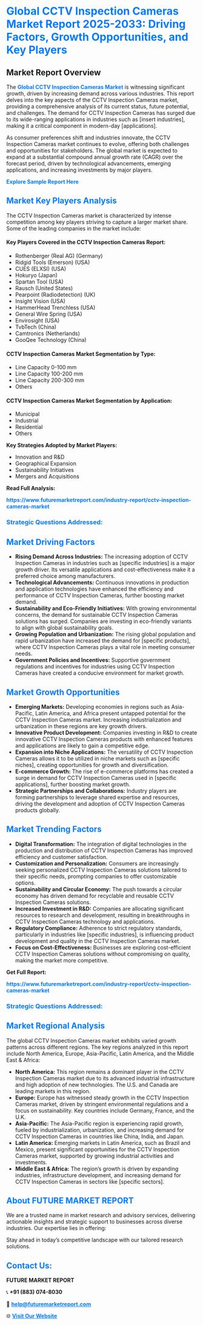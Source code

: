 <h1 style="color: #007BFF;">Global CCTV Inspection Cameras Market Report 2025-2033: Driving Factors, Growth Opportunities, and Key Players</h1>

<section id="overview">
<h2>Market Report Overview</h2>
<p>The <a href="https://www.futuremarketreport.com/industry-report/cctv-inspection-cameras-market" style="color: #007BFF; text-decoration: none;"><strong>Global CCTV Inspection Cameras Market</strong></a> is witnessing significant growth, driven by increasing demand across various industries. This report delves into the key aspects of the CCTV Inspection Cameras market, providing a comprehensive analysis of its current status, future potential, and challenges. The demand for CCTV Inspection Cameras has surged due to its wide-ranging applications in industries such as [insert industries], making it a critical component in modern-day [applications].</p>
<p>As consumer preferences shift and industries innovate, the CCTV Inspection Cameras market continues to evolve, offering both challenges and opportunities for stakeholders. The global market is expected to expand at a substantial compound annual growth rate (CAGR) over the forecast period, driven by technological advancements, emerging applications, and increasing investments by major players.</p>
</section>

<section id="overview">
<p><a href="https://www.futuremarketreport.com/request-sample/reportId=45943" style="color: #007BFF; text-decoration: none;"><strong>Explore Sample Report Here</strong></a></p>
</section>

<section id="key-players">
<h2 style="color: #007BFF;">Market Key Players Analysis</h2>
<p>The CCTV Inspection Cameras market is characterized by intense competition among key players striving to capture a larger market share. Some of the leading companies in the market include:</p>
<h4>Key Players Covered in the CCTV Inspection Cameras Report:</h4>
<ul><li>Rothenberger (Real AG) (Germany)</li><li>Ridgid Tools (Emerson) (USA)</li><li>CUES (ELXSI) (USA)</li><li>Hokuryo (Japan)</li><li>Spartan Tool (USA)</li><li>Rausch (United States)</li><li>Pearpoint (Radiodetection) (UK)</li><li>Insight Vision (USA)</li><li>HammerHead Trenchless (USA)</li><li>General Wire Spring (USA)</li><li>Envirosight (USA)</li><li>TvbTech (China)</li><li>Camtronics (Netherlands)</li><li>GooQee Technology (China)</li></ul>
<h4>CCTV Inspection Cameras Market Segmentation by Type:</h4>
<ul><li>Line Capacity 0-100 mm</li><li>Line Capacity 100-200 mm</li><li>Line Capacity 200-300 mm</li><li>Others</li></ul>

<h4>CCTV Inspection Cameras Market Segmentation by Application:</h4>
<ul><li>Municipal</li><li>Industrial</li><li>Residential</li><li>Others</li></ul>
<p><strong>Key Strategies Adopted by Market Players:</strong></p>
<ul>
<li>Innovation and R&D</li>
<li>Geographical Expansion</li>
<li>Sustainability Initiatives</li>
<li>Mergers and Acquisitions</li>
</ul>
</section>

<section>
<p><strong>Read Full Analysis: </strong></p><a href="https://www.futuremarketreport.com/industry-report/cctv-inspection-cameras-market" style="color: #007BFF; text-decoration: none;"><strong>https://www.futuremarketreport.com/industry-report/cctv-inspection-cameras-market</strong></a>
<h3 style="color: #007BFF;">Strategic Questions Addressed:</h3>
</section>

<section id="driving-factors">
<h2 style="color: #007BFF;">Market Driving Factors</h2>
<ul>
<li><strong>Rising Demand Across Industries:</strong> The increasing adoption of CCTV Inspection Cameras in industries such as [specific industries] is a major growth driver. Its versatile applications and cost-effectiveness make it a preferred choice among manufacturers.</li>
<li><strong>Technological Advancements:</strong> Continuous innovations in production and application technologies have enhanced the efficiency and performance of CCTV Inspection Cameras, further boosting market demand.</li>
<li><strong>Sustainability and Eco-Friendly Initiatives:</strong> With growing environmental concerns, the demand for sustainable CCTV Inspection Cameras solutions has surged. Companies are investing in eco-friendly variants to align with global sustainability goals.</li>
<li><strong>Growing Population and Urbanization:</strong> The rising global population and rapid urbanization have increased the demand for [specific products], where CCTV Inspection Cameras plays a vital role in meeting consumer needs.</li>
<li><strong>Government Policies and Incentives:</strong> Supportive government regulations and incentives for industries using CCTV Inspection Cameras have created a conducive environment for market growth.</li>
</ul>
</section>

<section id="growth-opportunities">
<h2 style="color: #007BFF;">Market Growth Opportunities</h2>
<ul>
<li><strong>Emerging Markets:</strong> Developing economies in regions such as Asia-Pacific, Latin America, and Africa present untapped potential for the CCTV Inspection Cameras market. Increasing industrialization and urbanization in these regions are key growth drivers.</li>
<li><strong>Innovative Product Development:</strong> Companies investing in R&D to create innovative CCTV Inspection Cameras products with enhanced features and applications are likely to gain a competitive edge.</li>
<li><strong>Expansion into Niche Applications:</strong> The versatility of CCTV Inspection Cameras allows it to be utilized in niche markets such as [specific niches], creating opportunities for growth and diversification.</li>
<li><strong>E-commerce Growth:</strong> The rise of e-commerce platforms has created a surge in demand for CCTV Inspection Cameras used in [specific applications], further boosting market growth.</li>
<li><strong>Strategic Partnerships and Collaborations:</strong> Industry players are forming partnerships to leverage shared expertise and resources, driving the development and adoption of CCTV Inspection Cameras products globally.</li>
</ul>
</section>

<section id="trending-factors">
<h2 style="color: #007BFF;">Market Trending Factors</h2>
<ul>
<li><strong>Digital Transformation:</strong> The integration of digital technologies in the production and distribution of CCTV Inspection Cameras has improved efficiency and customer satisfaction.</li>
<li><strong>Customization and Personalization:</strong> Consumers are increasingly seeking personalized CCTV Inspection Cameras solutions tailored to their specific needs, prompting companies to offer customizable options.</li>
<li><strong>Sustainability and Circular Economy:</strong> The push towards a circular economy has driven demand for recyclable and reusable CCTV Inspection Cameras solutions.</li>
<li><strong>Increased Investment in R&D:</strong> Companies are allocating significant resources to research and development, resulting in breakthroughs in CCTV Inspection Cameras technology and applications.</li>
<li><strong>Regulatory Compliance:</strong> Adherence to strict regulatory standards, particularly in industries like [specific industries], is influencing product development and quality in the CCTV Inspection Cameras market.</li>
<li><strong>Focus on Cost-Effectiveness:</strong> Businesses are exploring cost-efficient CCTV Inspection Cameras solutions without compromising on quality, making the market more competitive.</li>
</ul>
</section>

<section>
<p><strong>Get Full Report: </strong></p><a href="https://www.futuremarketreport.com/industry-report/cctv-inspection-cameras-market" style="color: #007BFF; text-decoration: none;"><strong>https://www.futuremarketreport.com/industry-report/cctv-inspection-cameras-market</strong></a>
<h3 style="color: #007BFF;">Strategic Questions Addressed:</h3>
</section>


<section id="regional-analysis">
<h2 style="color: #007BFF;">Market Regional Analysis</h2>
<p>The global CCTV Inspection Cameras market exhibits varied growth patterns across different regions. The key regions analyzed in this report include North America, Europe, Asia-Pacific, Latin America, and the Middle East & Africa:</p>
<ul>
<li><strong>North America:</strong> This region remains a dominant player in the CCTV Inspection Cameras market due to its advanced industrial infrastructure and high adoption of new technologies. The U.S. and Canada are leading markets in this region.</li>
<li><strong>Europe:</strong> Europe has witnessed steady growth in the CCTV Inspection Cameras market, driven by stringent environmental regulations and a focus on sustainability. Key countries include Germany, France, and the U.K.</li>
<li><strong>Asia-Pacific:</strong> The Asia-Pacific region is experiencing rapid growth, fueled by industrialization, urbanization, and increasing demand for CCTV Inspection Cameras in countries like China, India, and Japan.</li>
<li><strong>Latin America:</strong> Emerging markets in Latin America, such as Brazil and Mexico, present significant opportunities for the CCTV Inspection Cameras market, supported by growing industrial activities and investments.</li>
<li><strong>Middle East & Africa:</strong> The region’s growth is driven by expanding industries, infrastructure development, and increasing demand for CCTV Inspection Cameras in sectors like [specific sectors].</li>
</ul>
</section>

<footer>
<h2 style="color: #007BFF;">About FUTURE MARKET REPORT</h2>
<p>We are a trusted name in market research and advisory services, delivering actionable insights and strategic support to businesses across diverse industries. Our expertise lies in offering:</p>

<p>Stay ahead in today’s competitive landscape with our tailored research solutions.</p>

<h2 style="color: #007BFF;">Contact Us:</h2>
<p><strong>FUTURE MARKET REPORT</strong></p>
<p>📞 <strong>+91 (883) 074-8030</strong></p>
<p>📧 <strong><a href="mailto:help@futuremarketreport.com" style="color: #007BFF;">help@futuremarketreport.com</a></strong></p>
<p>🌐 <strong><a href="https://www.futuremarketreport.com/" style="color: #007BFF;">Visit Our Website</a></strong></p>
</footer>